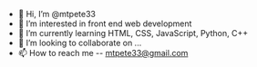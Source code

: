 - 👋 Hi, I’m @mtpete33
- 👀 I’m interested in front end web development
- 🌱 I’m currently learning HTML, CSS, JavaScript, Python, C++
- 💞️ I’m looking to collaborate on ...
- 📫 How to reach me -- mtpete33@gmail.com

<!---
mtpete33/mtpete33 is a ✨ special ✨ repository because its `README.md` (this file) appears on your GitHub profile.
You can click the Preview link to take a look at your changes.
--->
